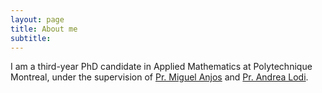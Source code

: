 ```yaml
---
layout: page
title: About me
subtitle: 
---
```


I am a third-year PhD candidate in Applied Mathematics at Polytechnique Montreal, under the supervision of [Pr. Miguel Anjos](www.miguelanjos.com) and [Pr. Andrea Lodi](http://cerc-datascience.polymtl.ca/person/dr-andrea-lodi/).
